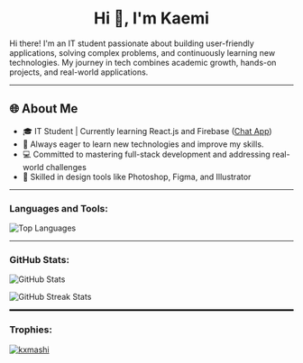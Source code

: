 <h1 align="center">Hi 👋, I'm Kaemi</h1>
<p align="left">Hi there! I'm an IT student passionate about building user-friendly applications, solving complex problems, and continuously learning new technologies. My journey in tech combines academic growth, hands-on projects, and real-world applications.</p>

---

<h2 align="left">🌐 About Me</h2>
<ul>
  <li>🎓 IT Student | Currently learning React.js and Firebase (<a href="https://github.com/kxmashi/chat-app" target="_blank">Chat App</a>)</li>
  <li>🚀 Always eager to learn new technologies and improve my skills.</li>
  <li>💻 Committed to mastering full-stack development and addressing real-world challenges</li>
  <li>🎨 Skilled in design tools like Photoshop, Figma, and Illustrator</li>
</ul>

---

<h3 align="left">Languages and Tools:</h3>


<p align="left">
  <img src="https://github-readme-stats.vercel.app/api/top-langs?username=kxmashi&show_icons=true&locale=en&layout=compact" alt="Top Languages" />
</p>

---

### GitHub Stats:
<p align="left">
  <img src="https://github-readme-stats.vercel.app/api?username=kxmashi&show_icons=true&locale=en" alt="GitHub Stats" />
</p>

<p align="left">
  <img src="https://github-readme-streak-stats.herokuapp.com/?user=kxmashi" alt="GitHub Streak Stats" />
</p>


<p></p>


<hr style="border:1px solid black;">
<h3 align="left">Trophies:</h3>
<p align="left"> <a href="https://github.com/ryo-ma/github-profile-trophy"><img src="https://github-profile-trophy.vercel.app/?username=kxmashi" alt="kxmashi" /></a> </p>
